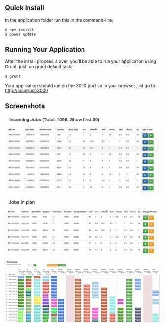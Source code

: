 ## Quick Install

In the application folder run this in the command-line:

```
$ npm install
$ bower update
```

## Running Your Application
After the install process is over, you'll be able to run your application using Grunt, just run grunt default task:

```
$ grunt
```

Your application should run on the 3000 port so in your browser just go to [http://localhost:3000](http://localhost:3000)

## Screenshots

![](/screenshot/ss-1.jpg)

![](/screenshot/ss-2.jpg)

![](/screenshot/ss-3.jpg)
